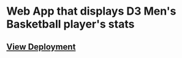 # Web App that displays D3 Men's Basketball player's stats
## [View Deployment](https://d3hoopsdata.herokuapp.com/)
